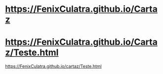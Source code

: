 # https://FenixCulatra.github.io/Cartaz
# https://FenixCulatra.github.io/Cartaz/Teste.html
https://FenixCulatra.github.io/cartaz/Teste.html
